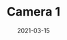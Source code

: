 ---
title: "Camera 1"
date: "2021-03-15"
description: ""
draft: false

component: "camera"

manufacturer: "Nikon"
model: "AB-123"
sensorsize: ["1024", "1024"]
sensortype: "CMOS"
sensorpxsize: "3.45 um"

---